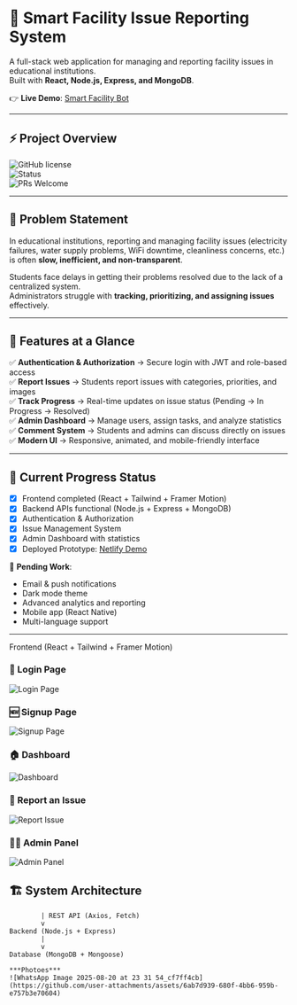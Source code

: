 # 🏢 Smart Facility Issue Reporting System

A full-stack web application for managing and reporting facility issues in educational institutions.  
Built with **React, Node.js, Express, and MongoDB**.  

👉 **Live Demo**: [Smart Facility Bot](https://smartreportbott.netlify.app/)  

---

## ⚡ Project Overview

![GitHub license](https://img.shields.io/badge/license-MIT-blue.svg)  
![Status](https://img.shields.io/badge/status-Prototype%20Ready-brightgreen)  
![PRs Welcome](https://img.shields.io/badge/PRs-welcome-yellow.svg)  

---

## 📌 Problem Statement

In educational institutions, reporting and managing facility issues (electricity failures, water supply problems, WiFi downtime, cleanliness concerns, etc.) is often **slow, inefficient, and non-transparent**.  

Students face delays in getting their problems resolved due to the lack of a centralized system.  
Administrators struggle with **tracking, prioritizing, and assigning issues** effectively.  

---

## 🎯 Features at a Glance

✅ **Authentication & Authorization** → Secure login with JWT and role-based access  
✅ **Report Issues** → Students report issues with categories, priorities, and images  
✅ **Track Progress** → Real-time updates on issue status (Pending → In Progress → Resolved)  
✅ **Admin Dashboard** → Manage users, assign tasks, and analyze statistics  
✅ **Comment System** → Students and admins can discuss directly on issues  
✅ **Modern UI** → Responsive, animated, and mobile-friendly interface  

---

## 🚀 Current Progress Status

- [x] Frontend completed (React + Tailwind + Framer Motion)  
- [x] Backend APIs functional (Node.js + Express + MongoDB)  
- [x] Authentication & Authorization  
- [x] Issue Management System  
- [x] Admin Dashboard with statistics  
- [x] Deployed Prototype: [Netlify Demo](https://smartreportbott.netlify.app/)  

🔄 **Pending Work**:  
- Email & push notifications  
- Dark mode theme  
- Advanced analytics and reporting  
- Mobile app (React Native)  
- Multi-language support  

---


Frontend (React + Tailwind + Framer Motion)

### 🔑 Login Page
![Login Page](https://github.com/user-attachments/assets/51912e2f-c5a7-47e8-8e2e-28c051b51749)

### 🆕 Signup Page
![Signup Page](https://github.com/user-attachments/assets/976af7b1-9c91-47b2-84e7-2ccce9823739)

### 🏠 Dashboard
![Dashboard](https://github.com/user-attachments/assets/0babe60d-4b49-4c8d-87b1-e370cbbf3355)

### 📝 Report an Issue
![Report Issue](https://github.com/user-attachments/assets/7b7fc45d-80c6-416c-8e67-280dfeb85871)

### 👨‍💼 Admin Panel
![Admin Panel](https://github.com/user-attachments/assets/c2579ab9-65aa-46aa-b730-e27190a297cf)

## 🏗️ System Architecture
```plaintext
        | REST API (Axios, Fetch)
        v
Backend (Node.js + Express)
        |
        v
Database (MongoDB + Mongoose)

***Photoes***
![WhatsApp Image 2025-08-20 at 23 31 54_cf7ff4cb](https://github.com/user-attachments/assets/6ab7d939-680f-4bb6-959b-e757b3e70604)


